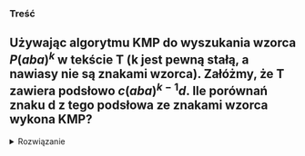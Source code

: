 ### Treść
Używając algorytmu KMP do wyszukania wzorca $P(aba)^k$ w tekście T (k jest pewną stałą, a nawiasy nie są znakami wzorca). Załóżmy, że T zawiera podsłowo $c(aba)^{k-1}d$. Ile porównań znaku d z tego podsłowa ze znakami wzorca wykona KMP?
------
<details><summary>Rozwiązanie</summary>
<p>
